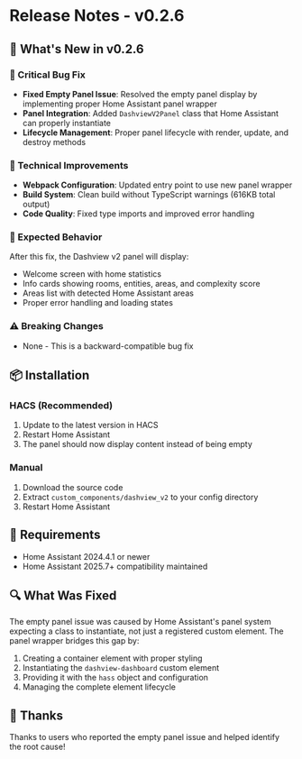 # Release Notes - v0.2.6

## 🚀 What's New in v0.2.6

### 🐛 Critical Bug Fix
- **Fixed Empty Panel Issue**: Resolved the empty panel display by implementing proper Home Assistant panel wrapper
- **Panel Integration**: Added `DashviewV2Panel` class that Home Assistant can properly instantiate
- **Lifecycle Management**: Proper panel lifecycle with render, update, and destroy methods

### 🔧 Technical Improvements
- **Webpack Configuration**: Updated entry point to use new panel wrapper
- **Build System**: Clean build without TypeScript warnings (616KB total output)
- **Code Quality**: Fixed type imports and improved error handling

### 📝 Expected Behavior
After this fix, the Dashview v2 panel will display:
- Welcome screen with home statistics
- Info cards showing rooms, entities, areas, and complexity score
- Areas list with detected Home Assistant areas
- Proper error handling and loading states

### ⚠️ Breaking Changes
- None - This is a backward-compatible bug fix

## 📦 Installation

### HACS (Recommended)
1. Update to the latest version in HACS
2. Restart Home Assistant
3. The panel should now display content instead of being empty

### Manual
1. Download the source code
2. Extract `custom_components/dashview_v2` to your config directory
3. Restart Home Assistant

## 🔧 Requirements
- Home Assistant 2024.4.1 or newer
- Home Assistant 2025.7+ compatibility maintained

## 🔍 What Was Fixed
The empty panel issue was caused by Home Assistant's panel system expecting a class to instantiate, not just a registered custom element. The panel wrapper bridges this gap by:

1. Creating a container element with proper styling
2. Instantiating the `dashview-dashboard` custom element
3. Providing it with the `hass` object and configuration
4. Managing the complete element lifecycle

## 🙏 Thanks
Thanks to users who reported the empty panel issue and helped identify the root cause!